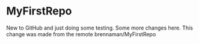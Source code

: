 # MyFirstRepo
New to GitHub and just doing some testing.
Some more changes here.
This change was made from the remote brennaman/MyFirstRepo

